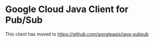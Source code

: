 # Google Cloud Java Client for Pub/Sub

This client has moved to https://github.com/googleapis/java-pubsub